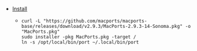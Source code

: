 - [Install](https://www.macports.org/install.php)
	- ```shell
	  curl -L "https://github.com/macports/macports-base/releases/download/v2.9.3/MacPorts-2.9.3-14-Sonoma.pkg" -o "MacPorts.pkg"
	  sudo installer -pkg MacPorts.pkg -target /
	  ln -s /opt/local/bin/port ~/.local/bin/port
	  ```